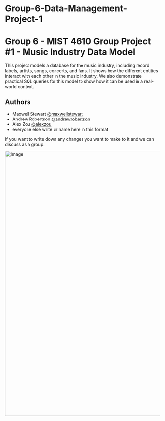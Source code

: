 # Group-6-Data-Management-Project-1
# Group 6 - MIST 4610 Group Project #1 - Music Industry Data Model

This project models a database for the music industry, including record labels, artists, songs, concerts, and fans. It shows how the different entities interact with each other in the music industry. We also demonstrate practical SQL queries for this model to show how it can be used in a real-world context. 


## Authors

- Maxwell Stewart [@maxwellstewart](https://github.com/maxwellstewart)
- Andrew Robertson [@andrewrobertson](https://github.com/Andrew-Robertson10)
- Alex Zou [@alexzou](https://github.com/FireguyZou123)
- everyone else write ur name here in this format

If you want to write down any changes you want to make to it and we can discuss as a group.


<img width="940" height="861" alt="Image" src="https://github.com/user-attachments/assets/59408732-1ec7-4b9f-899f-283dea63370a" />
